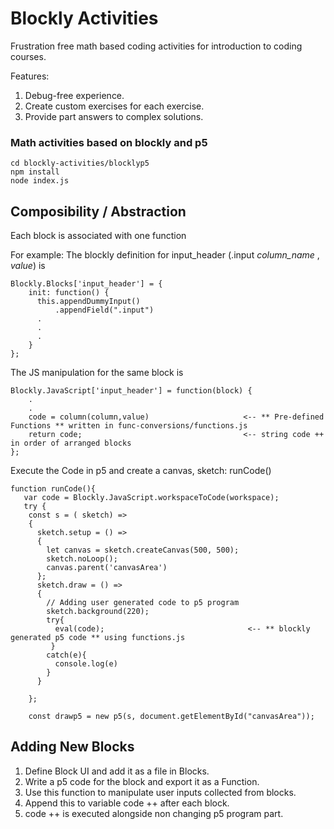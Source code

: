 

# Blockly Activities

Frustration free math based coding activities for introduction to coding courses. 

Features: 

1. Debug-free experience.
2. Create custom exercises for each exercise.
3. Provide part answers to complex solutions. 

### Math activities based on blockly and p5


   ```
   cd blockly-activities/blocklyp5
   npm install
   node index.js
   ```


## Composibility / Abstraction

Each block is associated with one function 

For example:  The blockly definition for input_header (.input _column_name_ , _value_) is  

```
Blockly.Blocks['input_header'] = {
    init: function() {
      this.appendDummyInput()
          .appendField(".input")
      .
      .
      .
    }
};

```

The JS manipulation for the same block is

```
Blockly.JavaScript['input_header'] = function(block) {
    .
    .
    code = column(column,value)                     <-- ** Pre-defined Functions ** written in func-conversions/functions.js 
    return code;                                    <-- string code ++ in order of arranged blocks  
};

```

Execute the Code in p5 and create a canvas, sketch: runCode()

```
function runCode(){   
   var code = Blockly.JavaScript.workspaceToCode(workspace);
   try {
    const s = ( sketch) => 
    {
      sketch.setup = () => 
      { 
        let canvas = sketch.createCanvas(500, 500); 
        sketch.noLoop();
        canvas.parent('canvasArea')
      };
      sketch.draw = () => 
      {
        // Adding user generated code to p5 program
        sketch.background(220);
        try{
          eval(code);                                <-- ** blockly generated p5 code ** using functions.js
         }
        catch(e){
          console.log(e)
        }
      }

    }; 

    const drawp5 = new p5(s, document.getElementById("canvasArea"));
```

## Adding New Blocks

1. Define Block UI and add it as a file in Blocks. 
2. Write a p5 code for the block and export it as a Function. 
3. Use this function to manipulate user inputs collected from blocks. 
4. Append this to variable code ++ after each block. 
5. code ++ is executed alongside non changing p5 program part. 


